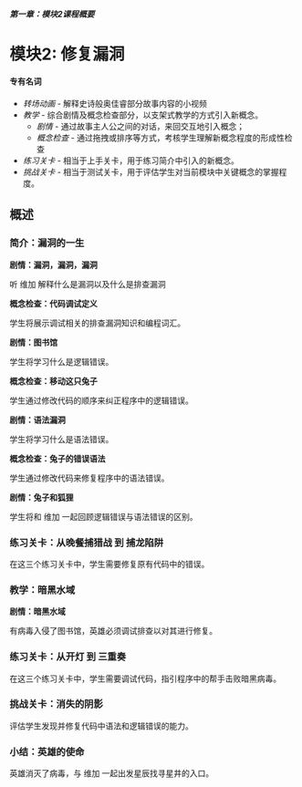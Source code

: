 ##### 第一章：模块2课程概要
# 模块2: 修复漏洞

#### **专有名词**

- *转场动画* - 解释史诗般奥佳睿部分故事内容的小视频
- *教学* - 综合剧情及概念检查部分，以支架式教学的方式引入新概念。
    - *剧情* - 通过故事主人公之间的对话，来回交互地引入概念；
    - *概念检查* - 通过拖拽或排序等方式，考核学生理解新概念程度的形成性检查
- *练习关卡* - 相当于上手关卡，用于练习简介中引入的新概念。
- *挑战关卡* - 相当于测试关卡，用于评估学生对当前模块中关键概念的掌握程度。

## 概述

### 简介：漏洞的一生

**剧情：漏洞，漏洞，漏洞**

听 维加 解释什么是漏洞以及什么是排查漏洞

**概念检查：代码调试定义**

学生将展示调试相关的排查漏洞知识和编程词汇。

**剧情：图书馆**

学生将学习什么是逻辑错误。

**概念检查：移动这只兔子**

学生通过修改代码的顺序来纠正程序中的逻辑错误。

**剧情：语法漏洞**

学生将学习什么是语法错误。

**概念检查：兔子的错误语法**

学生通过修改代码来修复程序中的语法错误。

**剧情：兔子和狐狸**

学生将和 维加 一起回顾逻辑错误与语法错误的区别。

### 练习关卡：从晚餐捕猎战 到 捕龙陷阱

在这三个练习关卡中，学生需要修复原有代码中的错误。

### 教学：暗黑水域

**剧情：暗黑水域**

有病毒入侵了图书馆，英雄必须调试排查以对其进行修复。

### 练习关卡：从开灯 到 三重奏

在这三个练习关卡中，学生需要调试代码，指引程序中的帮手击败暗黑病毒。

### 挑战关卡：消失的阴影

评估学生发现并修复代码中语法和逻辑错误的能力。

### 小结：英雄的使命

英雄消灭了病毒，与 维加 一起出发星辰找寻星井的入口。
